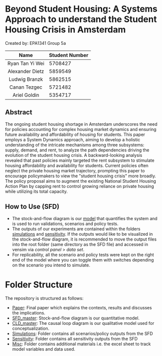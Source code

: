 # Beyond Student Housing: A Systems Approach to understand the Student Housing Crisis in Amsterdam

Created by: EPA1341 Group 5a 

| Name    | Student Number |
|:-------:|:--------|
| Ryan Tan Yi Wei | 5708427 |
| Alexander Dietz  | 5859549 | 
| Ludwig Branzk | 5862515 |
| Canan Tezgec | 5721482 |
| Ariel Goldin | 5354717 |

## Abstract
The ongoing student housing shortage in Amsterdam underscores the need for policies accounting for complex housing market dynamics and ensuring future availability and affordability of housing for students. This paper employs a System Dynamics approach, aiming to develop a holistic understanding of the intricate mechanisms among three subsystems: supply, demand, and rent, to analyze the path dependencies driving the evolution of the student housing crisis. A backward-looking analysis revealed that past policies mainly targeted the rent subsystem to stimulate housing affordability and availability for students. Current policies often neglect the private housing market trajectory, prompting this paper to encourage policymakers to view the "student housing crisis" more broadly. The policy proposal aims to augment the existing National Student Housing Action Plan by capping rent to control growing reliance on private housing while utilizing its total capacity.

## How to Use (SFD)
- The stock-and-flow diagram is our [model](SFD_master.mdl) that quantifies the system and is used to run validations, scenarios and policy tests.
- The outputs of our experiments are contained within the folders [simulations](Simulations) and [sensitivity](Sensitivity). If the outputs would like to be visualized in the stock-and-flow diagram, it is recommended to move the output files into the root folder (same directory as the SFD file) and accessed in vensim via _control panel_ > _data set_.
- For replicability, all the scenario and policy tests were kept on the right end of the model where you can toggle them with switches depending on the scenario you intend to simulate.

# Folder Structure
The repository is structured as follows:
- [Paper](Paper_Final.pdf): Final paper which explains the contexts, results and discusses the implications.
- [SFD_master](SFD_master.mdl): Stock-and-flow diagram is our quantitative model.
- [CLD_master](CLD_master.mdl): The causal loop diagram is our qualitative model used for conceptualization.
- [Simulations](Simulations): Folder contains all scenarios/policy outputs from the SFD
- [Sensitivity](Sensitivity): Folder contains all sensitivity outputs from the SFD
- [Misc](Misc): Folder contains additional materials i.e. the excel sheet to track model variables and data used.
